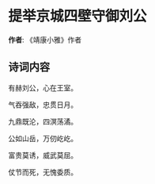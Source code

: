 # 提举京城四壁守御刘公

**作者**: 《靖康小雅》作者

## 诗词内容

有赫刘公，心在王室。

气吞强敌，忠贯日月。

九鼎既沦，四溟荡潏。

公如山岳，万仞屹屹。

富贵莫诱，威武莫屈。

仗节而死，无愧委质。

